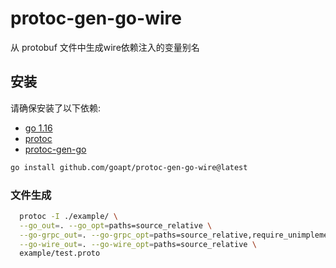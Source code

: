 # protoc-gen-go-wire

从 protobuf 文件中生成wire依赖注入的变量别名
## 安装

请确保安装了以下依赖:

- [go 1.16](https://golang.org/dl/)
- [protoc](https://github.com/protocolbuffers/protobuf)
- [protoc-gen-go](https://github.com/protocolbuffers/protobuf-go)

```bash
go install github.com/goapt/protoc-gen-go-wire@latest
```

### 文件生成

```bash
  protoc -I ./example/ \
  --go_out=. --go_opt=paths=source_relative \
  --go-grpc_out=. --go-grpc_opt=paths=source_relative,require_unimplemented_servers=false \
  --go-wire_out=. --go-wire_opt=paths=source_relative \
  example/test.proto
```
